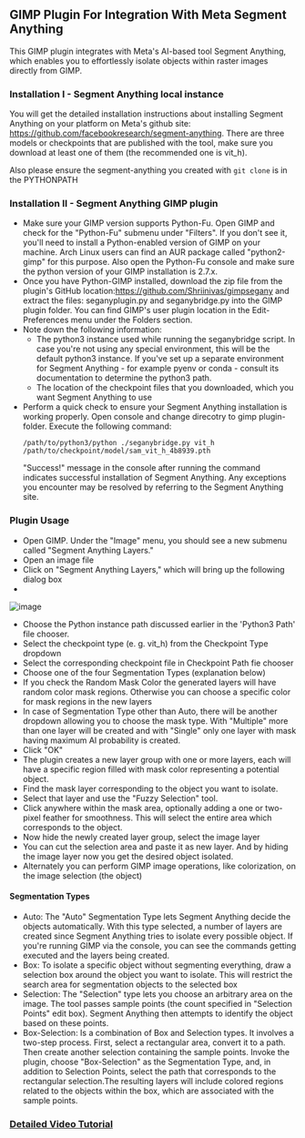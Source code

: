 ## GIMP Plugin For Integration With Meta Segment Anything
This GIMP plugin integrates with Meta's AI-based tool Segment Anything,  which enables you to effortlessly isolate objects within raster images directly from GIMP. 

### Installation I - Segment Anything local instance
You will get the detailed installation instructions about installing Segment Anything on your platform on Meta's github site: https://github.com/facebookresearch/segment-anything. There are three models or checkpoints that are published with the tool, make sure you download at least one of them (the recommended one is vit_h).

Also please ensure the segment-anything you created with `git clone` is in the PYTHONPATH

### Installation II - Segment Anything GIMP plugin
- Make sure your GIMP version supports Python-Fu. Open GIMP and check for the "Python-Fu" submenu under "Filters". If you don't see it, you'll need to install a Python-enabled version of GIMP on your machine. Arch Linux users can find an AUR package called "python2-gimp" for this purpose. Also open the Python-Fu console and make sure the python version of your GIMP installation is 2.7.x.
- Once you have Python-GIMP installed, download the zip file from the plugin's GitHub location:https://github.com/Shriinivas/gimpsegany and extract the files: seganyplugin.py and seganybridge.py into the GIMP plugin folder. You can find GIMP's user plugin location in the Edit-Preferences menu under the Folders section.
- Note down the following information:
  - The python3 instance used while running the seganybridge script. In case you're not using any special environment, this will be the default python3 instance. If you've set up a separate environment for Segment Anything - for example pyenv or conda - consult its documentation to determine the python3 path.
  - The location of the checkpoint files that you downloaded, which you want Segment Anything to use
- Perform a quick check to ensure your Segment Anything installation is working properly. Open console and change direcotry to gimp plugin-folder. Execute the following command:
    ```
    /path/to/python3/python ./seganybridge.py vit_h /path/to/checkpoint/model/sam_vit_h_4b8939.pth
    ```
    "Success!" message in the console after running the command indicates successful installation of Segment Anything. Any exceptions you encounter may be resolved by referring to the Segment Anything site.

### Plugin Usage
- Open GIMP. Under the "Image" menu, you should see a new submenu called "Segment Anything Layers." 
- Open an image file
- Click on "Segment Anything Layers," which will bring up the following dialog box
- 
![image](https://github.com/Shriinivas/gimpsegany/assets/42069100/b90c67bc-1529-4bd3-8df0-950e45e1e871)

  - Choose the Python instance path discussed earlier in the 'Python3 Path' file chooser. 
  - Select the checkpoint type (e. g. vit_h) from the Checkpoint Type dropdown
  - Select the corresponding checkpoint file in Checkpoint Path fie chooser
  - Choose one of the four Segmentation Types (explanation below)
  - If you check the Random Mask Color the generated layers will have random color mask regions. Otherwise you can choose a specific color for mask regions in the new layers
  - In case of Segmentation Type other than Auto, there will be another dropdown allowing you to choose the mask type. With "Multiple" more than one layer will be created and with "Single" only one layer with mask having maximum AI probability is created. 
  - Click "OK"
  - The plugin creates a new layer group with one or more layers, each will have a specific region filled with mask color representing a potential object.
  - Find the mask layer corresponding to the object you want to isolate.
  - Select that layer and use the "Fuzzy Selection" tool.
  - Click anywhere within the mask area, optionally adding a one or two-pixel feather for smoothness. This will select the entire area which corresponds to the object.
  - Now hide the newly created layer group, select the image layer
  - You can cut the selection area and paste it as new layer. And by hiding the image layer now you get the desired object isolated.
  - Alternately you can perform GIMP image operations, like colorization, on the image selection (the object)
  
#### Segmentation Types
- Auto: The "Auto" Segmentation Type lets Segment Anything decide the objects automatically. With this type selected, a number of layers are created since Segment Anything tries to isolate every possible object. If you're running GIMP via the console, you can see the commands getting executed and the layers being created.
- Box: To isolate a specific object without segmenting everything, draw a selection box around the object you want to isolate. This will restrict the search area for segmentation objects to the selected box
- Selection: The "Selection" type lets you choose an arbitrary area on the image. The tool passes sample points (the count specified in "Selection Points" edit box). Segment Anything then attempts to identify the object based on these points.
- Box-Selection: Is a combination of Box and Selection types. It involves a two-step process. First, select a rectangular area, convert it to a path. Then create another selection containing the sample points. Invoke the plugin, choose "Box-Selection" as the Segmentation Type, and, in addition to Selection Points, select the path that corresponds to the rectangular selection.The resulting layers will include colored regions related to the objects within the box, which are associated with the sample points.

### [Detailed Video Tutorial](https://youtu.be/xyuSe0SaMHk)
